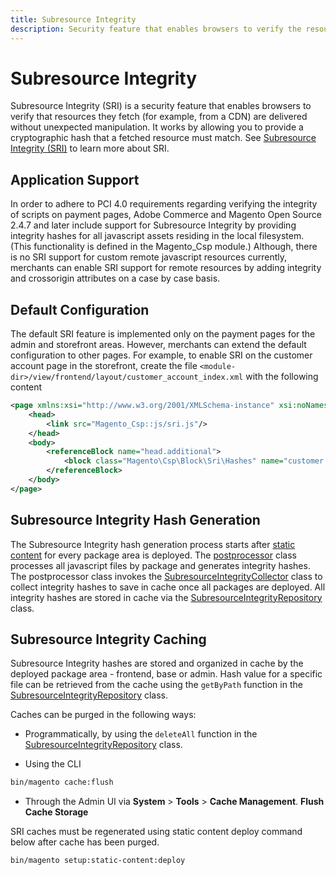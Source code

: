 ```yaml
---
title: Subresource Integrity
description: Security feature that enables browsers to verify the resources they fetch.
---
```


# Subresource Integrity

Subresource Integrity (SRI) is a security feature that enables browsers to verify that resources they fetch (for example, from a CDN) are delivered without unexpected manipulation. It works by allowing you to provide a cryptographic hash that a fetched resource must match.
See [Subresource Integrity (SRI)](https://developer.mozilla.org/en-US/docs/Web/Security/Subresource_Integrity) to learn more about SRI.

## Application Support

In order to adhere to PCI 4.0 requirements regarding verifying the integrity of scripts on payment pages, Adobe Commerce and Magento Open Source 2.4.7 and later include support for Subresource Integrity by providing integrity hashes for all javascript assets residing in the local filesystem. (This
functionality is defined in the Magento_Csp module.)
Although, there is no SRI support for custom remote javascript resources currently, merchants can enable SRI support for remote resources by adding integrity and crossorigin attributes on a case by case basis.

## Default Configuration

The default SRI feature is implemented only on the payment pages for the admin and storefront areas. However, merchants can extend the default configuration to other pages.
For example, to enable SRI on the customer account page in the storefront, create the file `<module-dir>/view/frontend/layout/customer_account_index.xml` with the following content
```xml
<page xmlns:xsi="http://www.w3.org/2001/XMLSchema-instance" xsi:noNamespaceSchemaLocation="urn:magento:framework:View/Layout/etc/page_configuration.xsd">
    <head>
        <link src="Magento_Csp::js/sri.js"/>
    </head>
    <body>
        <referenceBlock name="head.additional">
            <block class="Magento\Csp\Block\Sri\Hashes" name="customer.account.index.sri.hashes" template="Magento_Csp::sri/hashes.phtml"/>
        </referenceBlock>
    </body>
</page>
```

## Subresource Integrity Hash Generation

The Subresource Integrity hash generation process starts after [static content](https://experienceleague.adobe.com/en/docs/commerce-operations/configuration-guide/cli/static-view/static-view-file-deployment) for every package area is deployed.
The [postprocessor](https://github.com/magento-commerce/magento2ce/tree/2.4-develop/app/code/Magento/Csp/Model/Deploy/Package/Processor/PostProcessor) class processes all javascript files by package and generates integrity hashes.
The postprocessor class invokes the [SubresourceIntegrityCollector](https://github.com/magento-commerce/magento2ce/blob/2.4-develop/app/code/Magento/Csp/Model/SubresourceIntegrityCollector.php) class to collect integrity hashes to save in cache once all packages are deployed.
All integrity hashes are stored in cache via the [SubresourceIntegrityRepository](https://github.com/magento-commerce/magento2ce/blob/2.4-develop/app/code/Magento/Csp/Model/SubresourceIntegrityRepository.php) class.

## Subresource Integrity Caching

Subresource Integrity hashes are stored and organized in cache by the deployed package area - frontend, base or admin.
Hash value for a specific file can be retrieved from the cache using the `getByPath` function in the [SubresourceIntegrityRepository](https://github.com/magento-commerce/magento2ce/blob/2.4-develop/app/code/Magento/Csp/Model/SubresourceIntegrityRepository.php) class.

Caches can be purged in the following ways:

* Programmatically, by using the `deleteAll` function in the [SubresourceIntegrityRepository](https://github.com/magento-commerce/magento2ce/blob/2.4-develop/app/code/Magento/Csp/Model/SubresourceIntegrityRepository.php) class.

* Using the CLI
```bash
bin/magento cache:flush
```
* Through the Admin UI via **System** > **Tools** > **Cache Management**. **Flush Cache Storage**

<InlineAlert slots="text" />

SRI caches must be regenerated using static content deploy command below after cache has been purged.

```bash
bin/magento setup:static-content:deploy
```
